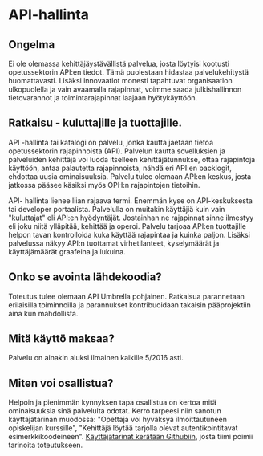 # API-hallinta

## Ongelma
Ei ole olemassa kehittäjäystävällistä palvelua, josta löytyisi kootusti opetussektorin API:en tiedot. Tämä puolestaan hidastaa palvelukehitystä huomattavasti. Lisäksi innovaatiot monesti tapahtuvat organisaation ulkopuolella ja vain avaamalla rajapinnat, voimme saada julkishallinnon tietovarannot ja toimintarajapinnat laajaan hyötykäyttöön.  

## Ratkaisu - kuluttajille ja tuottajille. 
API -hallinta tai katalogi on palvelu, jonka kautta jaetaan tietoa opetussektorin rajapinnoista (API). Palvelun kautta sovelluksien ja palveluiden kehittäjä voi luoda itselleen kehittäjätunnukse, ottaa rajapintoja käyttöön, antaa palautetta rajapinnoista, nähdä eri API:en backlogit, ehdottaa uusia ominaisuuksia. Palvelu tulee olemaan API:en keskus, josta jatkossa pääsee käsiksi myös OPH:n rajapintojen tietoihin. 

API- hallinta lienee liian rajaava termi. Enemmän kyse on API-keskuksesta tai developer portaalista. Palvelulla on muitakin käyttäjiä kuin vain "kuluttajat" eli API:en hyödyntäjät. Jostainhan ne rajapinnat sinne ilmestyy eli joku niitä ylläpitää, kehittää ja operoi. Palvelu tarjoaa API:en tuottajille helpon tavan kontrolloida kuka käyttää rajapintaa ja kuinka paljon. Lisäksi palvelussa näkyy API:n tuottamat virhetilanteet, kyselymäärät ja käyttäjämäärät graafeina ja 
lukuina. 

## Onko se avointa lähdekoodia? 
Toteutus tulee olemaan API Umbrella pohjainen. Ratkaisua parannetaan erilaisilla toiminnoilla ja parannukset kontribuoidaan takaisin pääprojektiin aina kun mahdollista. 

## Mitä käyttö maksaa?
Palvelu on ainakin aluksi ilmainen kaikille 5/2016 asti.  

## Miten voi osallistua? 
Helpoin ja pienimmän kynnyksen tapa osallistua on kertoa mitä ominaisuuksia sinä palvelulta odotat. Kerro tarpeesi niin sanotun käyttäjätarinan muodossa: "Opettaja voi hyväksyä ilmoittautuneen opiskelijan kurssille", "Kehittäjä löytää tarjolla olevat autentikointitavat esimerkkikoodeineen". [Käyttäjätarinat kerätään Githubiin](https://github.com/Digipalvelutehdas/API-katalogi/issues), josta tiimi poimii tarinoita toteutukseen.
